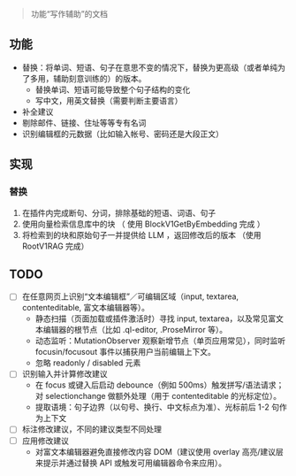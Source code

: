 > 功能“写作辅助”的文档

## 功能

- 替换：将单词、短语、句子在意思不变的情况下，替换为更高级（或者单纯为了多用，辅助刻意训练的）的版本。
  - 替换单词、短语可能导致整个句子结构的变化
  - 写中文，用英文替换（需要判断主要语言）
- 补全建议
- 剔除邮件、链接、住址等等专有名词
- 识别编辑框的元数据（比如输入帐号、密码还是大段正文）

## 实现

### 替换

1. 在插件内完成断句、分词，排除基础的短语、词语、句子
2. 使用向量检索信息库中的块 （ 使用 BlockV1GetByEmbedding 完成 ）
3. 将检索到的块和原始句子一并提供给 LLM ，返回修改后的版本 （使用 RootV1RAG 完成）

## TODO

- [ ] 在任意网页上识别“文本编辑框”／可编辑区域（input, textarea, contenteditable, 富文本编辑器等）。
  - 静态扫描（页面加载或插件激活时）寻找 input, textarea，以及常见富文本编辑器的根节点（比如 .ql-editor, .ProseMirror 等）。
  - 动态监听：MutationObserver 观察新增节点（单页应用常见），同时监听 focusin/focusout 事件以捕获用户当前编辑上下文。
  - 忽略 readonly / disabled 元素
- [ ] 识别输入并计算修改建议
  - 在 focus 或键入后启动 debounce（例如 500ms）触发拼写/语法请求；对 selectionchange 做额外处理（用于 contenteditable 的光标定位）。
  - 提取语境：句子边界（以句号、换行、中文标点为准）、光标前后 1-2 句作为上下文
- [ ] 标注修改建议，不同的建议类型不同处理
- [ ] 应用修改建议
  - 对富文本编辑器避免直接修改内容 DOM（建议使用 overlay 高亮/建议层来提示并通过替换 API 或触发可用编辑器命令来应用）。
